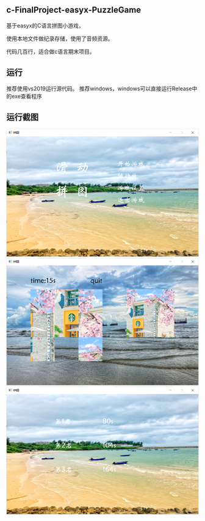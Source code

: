 ## c-FinalProject-easyx-PuzzleGame

基于easyx的C语言拼图小游戏，

使用本地文件做纪录存储，使用了音频资源。

代码几百行，适合做c语言期末项目。

## 运行

推荐使用vs2019运行源代码。
推荐windows，windows可以直接运行Release中的exe查看程序

## 运行截图
![图片](/运行截图/1.png)
![图片](/运行截图/2.png)
![图片](/运行截图/3.png)